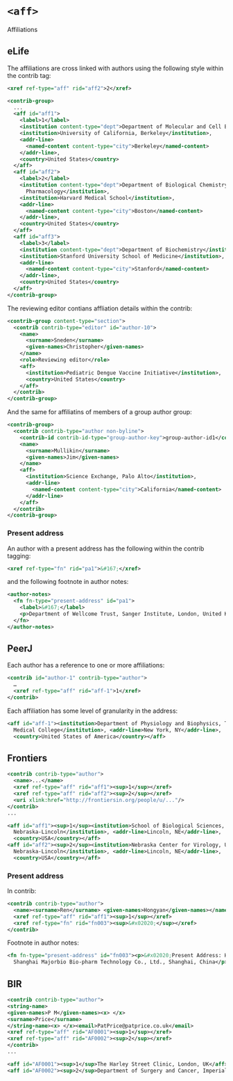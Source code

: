 # `<aff>`

Affiliations

## eLife

The affiliations are cross linked with authors using the following style within the contrib 
tag:

```xml
<xref ref-type="aff" rid="aff2">2</xref>
```

```xml
<contrib-group>
  ...
  <aff id="aff1">
    <label>1</label>
    <institution content-type="dept">Department of Molecular and Cell Biology</institution>, 
    <institution>University of California, Berkeley</institution>,
    <addr-line>
      <named-content content-type="city">Berkeley</named-content>
    </addr-line>, 
    <country>United States</country>
  </aff>
  <aff id="aff2">
    <label>2</label>
    <institution content-type="dept">Department of Biological Chemistry and Molecular 
      Pharmacology</institution>,
    <institution>Harvard Medical School</institution>, 
    <addr-line>
      <named-content content-type="city">Boston</named-content>
    </addr-line>,
    <country>United States</country>
  </aff>
  <aff id="aff3">
    <label>3</label>
    <institution content-type="dept">Department of Biochemistry</institution>,
    <institution>Stanford University School of Medicine</institution>, 
    <addr-line>
      <named-content content-type="city">Stanford</named-content>
    </addr-line>,
    <country>United States</country>
  </aff>
</contrib-group>

```

The reviewing editor contians affliation details within the contrib:

```xml
<contrib-group content-type="section">
  <contrib contrib-type="editor" id="author-10">
    <name>
      <surname>Sneden</surname>
      <given-names>Christopher</given-names>
    </name>
    <role>Reviewing editor</role>
    <aff>
      <institution>Pediatric Dengue Vaccine Initiative</institution>,
      <country>United States</country>
    </aff>
  </contrib>
</contrib-group>
```

And the same for affiliatins of members of a group author group:

```xml
<contrib-group>
  <contrib contrib-type="author non-byline">
    <contrib-id contrib-id-type="group-author-key">group-author-id1</contrib-id>
    <name>
      <surname>Mullikin</surname>
      <given-names>Jim</given-names>
    </name>
    <aff>
      <institution>Science Exchange, Palo Alto</institution>,
      <addr-line>
        <named-content content-type="city">California</named-content>
      </addr-line>
    </aff>
  </contrib>
</contrib-group>
```

### Present address

An author with a present address has the following within the contrib tagging:

```xml
<xref ref-type="fn" rid="pa1">&#167;</xref>
```

and the following footnote in author notes:


```xml
<author-notes>
  <fn fn-type="present-address" id="pa1">
    <label>&#167;</label>
    <p>Department of Wellcome Trust, Sanger Institute, London, United Kingdom</p>
  </fn>
</author-notes>
```


## PeerJ

Each author has a reference to one or more affiliations:

```xml
<contrib id="author-1" contrib-type="author">
  …
  <xref ref-type="aff" rid="aff-1">1</xref>
</contrib>
```

Each affiliation has some level of granularity in the address:

```xml
<aff id="aff-1"><institution>Department of Physiology and Biophysics, The Weill Cornell 
  Medical College</institution>, <addr-line>New York, NY</addr-line>, 
  <country>United States of America</country></aff>
```



## Frontiers

```xml
<contrib contrib-type="author">
  <name>...</name>
  <xref ref-type="aff" rid="aff1"><sup>1</sup></xref>
  <xref ref-type="aff" rid="aff2"><sup>2</sup></xref>
  <uri xlink:href="http://frontiersin.org/people/u/..."/>
</contrib>
...

<aff id="aff1"><sup>1</sup><institution>School of Biological Sciences, University of 
  Nebraska-Lincoln</institution>, <addr-line>Lincoln, NE</addr-line>, 
  <country>USA</country></aff>
<aff id="aff2"><sup>2</sup><institution>Nebraska Center for Virology, University of 
  Nebraska-Lincoln</institution>, <addr-line>Lincoln, NE</addr-line>, 
  <country>USA</country></aff>
```

### Present address

In contrib:

```xml
<contrib contrib-type="author">
  <name><surname>Ren</surname> <given-names>Hongyan</given-names></name>
  <xref ref-type="aff" rid="aff1"><sup>1</sup></xref>
  <xref ref-type="fn" rid="fn003"><sup>&#x02020;</sup></xref>
</contrib>
```

Footnote in author notes:

```xml
<fn fn-type="present-address" id="fn003"><p>&#x02020;Present Address: Hongyan Ren, 
  Shanghai Majorbio Bio-pharm Technology Co., Ltd., Shanghai, China</p></fn>
```

## BIR

```xml
<contrib contrib-type="author">
<string-name>
<given-names>P M</given-names><x> </x>
<surname>Price</surname>
</string-name><x> </x><email>PatPrice@patprice.co.uk</email>
<xref ref-type="aff" rid="AF0001"><sup>1</sup></xref>
<xref ref-type="aff" rid="AF0002"><sup>2</sup></xref>
</contrib>
...

<aff id="AF0001"><sup>1</sup>The Harley Street Clinic, London, UK</aff>
<aff id="AF0002"><sup>2</sup>Department of Surgery and Cancer, Imperial College London, London, UK</aff>
```

